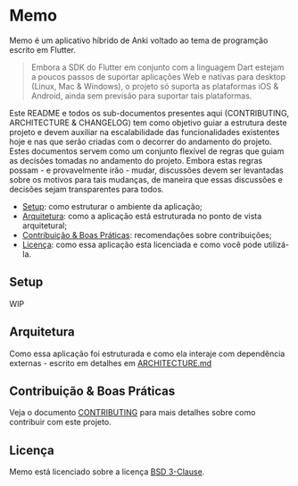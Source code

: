 # Memo

Memo é um aplicativo híbrido de Anki voltado ao tema de programção escrito em Flutter.

> Embora a SDK do Flutter em conjunto com a linguagem Dart estejam a poucos passos de suportar aplicações Web e nativas
> para desktop (Linux, Mac & Windows), o projeto só suporta as plataformas iOS & Android, ainda sem previsão para 
> suportar tais plataformas.

Este README e todos os sub-documentos presentes aqui (CONTRIBUTING, ARCHITECTURE & CHANGELOG) tem como objetivo guiar a 
estrutura deste projeto e devem auxiliar na escalabilidade das funcionalidades existentes hoje e nas que serão criadas
com o decorrer do andamento do projeto. Estes documentos servem como um conjunto flexível de regras que guiam as 
decisões tomadas no andamento do projeto. Embora estas regras possam - e provavelmente irão - mudar, discussões devem
ser levantadas sobre os motivos para tais mudanças, de maneira que essas discussões e decisões sejam transparentes para 
todos.

- [Setup](#-setup): como estruturar o ambiente da aplicação;
- [Arquitetura](#-arquitetura): como a aplicação está estruturada no ponto de vista arquitetural;
- [Contribuição & Boas Práticas](#-contribuição--boas-práticas): recomendações sobre contribuições;
- [Licença](#-licença): como essa aplicação esta licenciada e como você pode utilizá-la.

## Setup

WIP

## Arquitetura

Como essa aplicação foi estruturada e como ela interaje com dependência externas - escrito em detalhes em 
[ARCHITECTURE.md](ARCHITECTURE.md)

## Contribuição & Boas Práticas

Veja o documento [CONTRIBUTING](CONTRIBUTING.md) para mais detalhes sobre como contribuir com este projeto.

## Licença

Memo está licenciado sobre a licença [BSD 3-Clause](LICENSE).